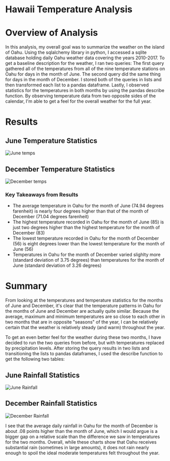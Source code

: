 # Hawaii Temperature Analysis

# Overview of Analysis

In this analysis, my overall goal was to summarize the weather on the island of Oahu. Using the sqlalchemy library in python, I accessed a sqlite database holding daily Oahu weather data covering the years 2010-2017. To get a baseline description for the weather, I ran two queries: The first query gathered all of the temperatures from all of the nine temperature stations on Oahu for days in the month of June. The second query did the same thing for days in the month of December.  I stored both of the queries in lists and then transformed each list to a pandas dataframe. Lastly, I observed statistics for the temperatures in both months by using the pandas describe function. By observing temperature data from two opposite sides of the calendar, I'm able to get a feel for the overall weather for the full year.

# Results

## June Temperature Statistics

![June temps](https://user-images.githubusercontent.com/95651156/156652366-9b1d5281-5183-476e-b793-8ce92fbc90d2.png)

## December Temperature Statistics

![December temps](https://user-images.githubusercontent.com/95651156/156652684-29adc424-67c3-42bb-b819-cb60a640cd11.png)

### Key Takeaways from Results

* The average temperature in Oahu for the month of June (74.94 degrees farenheit) is nearly four degrees higher than that of the month of December (71.04 degrees farenheit)
* The highest temperature recorded in Oahu for the month of June (85) is just two degrees higher than the highest temperature for the month of December (83)
* The lowest temperature recorded in Oahu for the month of December (56) is eight degrees lower than the lowest temperature for the month of June (56)
* Temperatures in Oahu for the month of December varied slighlty more (standard deviation of 3.75 degrees) than temperatures for the month of June (standard deviation of 3.26 degrees)

# Summary

From looking at the temperatures and temperature statistics for the months of June and December, it's clear that the temperature patterns in Oahu for the months of June and December are actually quite similar. Because the average, maximum and minimum temperatures are so close to each other in two months that are in opposite "seasons" of the year, I can be relatively certain that the weather is relatively steady (and warm) throughout the year. 

To get an even better feel for the weather during these two months, I have decided to run the two queries from before, but with temperatures replaced by precipitation levels. After storing the query results in two lists and transitioning the lists to pandas dataframes, I used the describe function to get the following two tables:

## June Rainfall Statistics

![June Rainfall](https://user-images.githubusercontent.com/95651156/156684771-8496c12f-2767-4a80-8f79-e5fc1d1a5fcd.png)

## December Rainfall Statistics

![December Rainfall](https://user-images.githubusercontent.com/95651156/156684817-736f3ab5-ae23-4140-9284-6e7017907455.png)

I see that the average daily rainfall in Oahu for the month of December is about .08 points higher than the month of June, which I would argue is a bigger gap on a relative scale than the difference we saw in temperatures for the two months. Overall, while these charts show that Oahu receives substantial rain (sometimes in large amounts), it does not rain nearly enough to spoil the ideal moderate temperatures felt throughout the year.



